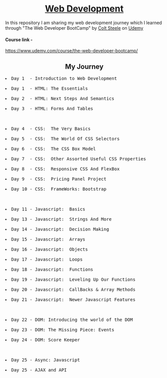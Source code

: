 
<h1 align="center"><a href="https://en.wikipedia.org/wiki/Web_development">Web Development</a></h1>
In this repository I am sharing my web development journey which I learned 
through "The Web Developer BootCamp" by <a href="https://www.udemy.com/user/coltsteele/">Colt Steele</a> on <a href="https://www.udemy.com/">Udemy</a>
<h4>Course link - </h4><a href="https://www.udemy.com/course/the-web-developer-bootcamp/">https://www.udemy.com/course/the-web-developer-bootcamp/</a>

<h2 align="center">My Journey</h2>

<pre>
<li>Day 1  - Introduction to Web Development</li>
<li>Day 1  - HTML: The Essentials</li>
<li>Day 2  - HTML: Next Steps And Semantics</li>
<li>Day 3  - HTML: Forms And Tables</li>


<li>Day 4  - CSS:  The Very Basics</li>
<li>Day 5  - CSS:  The World Of CSS Selectors</li>
<li>Day 6  - CSS:  The CSS Box Model</li>
<li>Day 7  - CSS:  Other Assorted Useful CSS Properties</li>
<li>Day 8  - CSS:  Responsive CSS And FlexBox</li>
<li>Day 9  - CSS:  Pricing Panel Project</li>
<li>Day 10 - CSS:  FrameWorks: Bootstrap</li>


<li>Day 11 - Javascript:  Basics</li>
<li>Day 13 - Javascript:  Strings And More</li>
<li>Day 14 - Javascript:  Decision Making</li>
<li>Day 15 - Javascript:  Arrays</li>
<li>Day 16 - Javascript:  Objects</li>
<li>Day 17 - Javascript:  Loops</li>
<li>Day 18 - Javascript:  Functions</li>
<li>Day 19 - Javascript:  Leveling Up Our Functions</li>
<li>Day 20 - Javascript:  CallBacks & Array Methods</li>
<li>Day 21 - Javascript:  Newer Javascript Features</li>


<li>Day 22 - DOM: Introducing the world of the DOM</li>
<li>Day 23 - DOM: The Missing Piece: Events</li>
<li>Day 24 - DOM: Score Keeper</li>


<li>Day 25 - Async: Javascript</li>
<li>Day 25 - AJAX and API</li>
</pre>